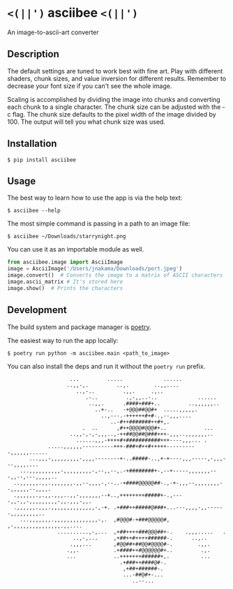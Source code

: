 # `<(||')` asciibee `<(||')`

An image-to-ascii-art converter

## Description

The default settings are tuned to work best with fine art. Play with different
shaders, chunk sizes, and value inversion for different results. Remember to
decrease your font size if you can't see the whole image.

Scaling is accomplished by dividing the image into chunks and converting each
chunk to a single character. The chunk size can be adjusted with the -c flag.
The chunk size defaults to the pixel width of the image divided by 100. The
output will tell you what chunk size was used.

## Installation

`$ pip install asciibee`

## Usage

The best way to learn how to use the app is via the help text:

`$ asciibee --help`

The most simple command is passing in a path to an image file:

`$ asciibee ~/Downloads/starrynight.png`

You can use it as an importable module as well.

```python
from asciibee.image import AsciiImage
image = AsciiImage('/Users/jnakama/Downloads/port.jpeg')
image.convert()  # Converts the image to a matrix of ASCII characters
image.ascii_matrix # It's stored here
image.show()  # Prints the characters
```

## Development

The build system and package manager is [poetry](https://python-poetry.org/).

The easiest way to run the app locally:

`$ poetry run python -m asciibee.main <path_to_image>`

You can also install the deps and run it without the `poetry run` prefix.

```text
                    ...         .....             ......
                   ..,,-,.         ..,.        ..,,....
                      ..,-..         .,,.     .,..
                         .-..         .,-,,..-..             ......
                          ..,,.      .####+###+..         ..,,,,,,..
                            ..+-..   -+@@@##@@#+  .....,,,,,.
                              ..,---.-++++++#+#-.,--,,,....
                                 ..-#++#######++#+,.
                        .  ..      ,#++@@@@#@@@#+..            ...
                    ..,,-,-,-,,,..,-++##@@##@###+++-,,,..,,,,,,,..
                      ......,,,-++++#+###########+++----,,,... .
             .....,,,,,,----------+++-###+#++#+++++----------,,,,,,......
       ...,,,-,,,,,,,,,-,,,,--------+-..#####-..,+-+----,,,-----,-,,,---,,,,....
    ...,,,,,,,,,,-,,,,,,,,,-,--,,--,.-+########+-,--+-----,,,,,,,---,,--,---,,,,,..
  ..,,,,,,.,,.,,,,,,,.,,--,,,,-,--..-+####@@@@@##-.,-+-,,,--,,,,,,,,--,,,,,,--,,,,.
  .,,,,,,.,.,,.,,,..,,-,,,,,,,--+..,++++++++#####+-.,----,,-,,-,,,,,,,,,-,,.,,,-,,.
  .,,,,,,.,,,.,,,,,,,,,,,,,,-,-+. .+###++#####@###+...---,,,,-,,------,,,,,,,,,..
    ...,,,,,,,.,,,,,,,,,,,,,,-,.  ,#@@@#-+###@@@@@#,   ,-,,,,,,,,,,,,,,,.,,....
                ..........,-,...  ,+##++++###@@@##+-.    .,,,.....   .
                     ..,-,...     ,+##++#++++######-.      ..,..
                    .,,,...       ,#@@##+##@@#@@@@#-.        .,,.
                   .,,.           .+####++#@@@@@@#+..         .,.
                   ...            ..+++++++######+,.          ...
                                    .+###++####@#-.
                                     ,+##+######-.
                                     ...-##@#+-...
                                        ..--...
```
